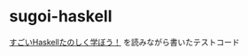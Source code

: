 # sugoi-haskell

[すごいHaskellたのしく学ぼう！](https://shop.ohmsha.co.jp/shopdetail/000000001926/) を読みながら書いたテストコード

